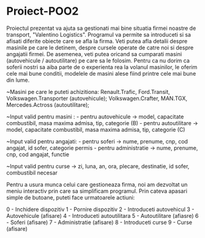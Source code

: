 # Proiect-POO2
Proiectul prezentat va ajuta sa gestionati mai bine situatia firmei noastre de transport, "Valentino Logistics".
Programul va permite sa introduceti si sa afisati diferite obiecte care se afla la firma.
Veti putea afla detalii despre masinile pe care le detinem, despre cursele operate de catre noi si despre angajatii firmei.
De asemenea, veti putea oricand sa cumparati masini (autovehicule / autoutilitare) pe care sa le folosim.
Pentru ca nu dorim ca soferii nostri sa aiba parte de o experienta rea la volanul masinilor, le oferim cele mai bune conditii, modelele
de masini alese fiind printre cele mai bune din lume.

~Masini pe care le puteti achizitiona: Renault.Trafic, Ford.Transit, Volkswagen.Transporter (autovehicule);
				       Volkswagen.Crafter, MAN.TGX, Mercedes.Actross (autoutilitare);

~Input valid pentru masini : - pentru autovehicule -> model, capacitate combustibil, masa maxima admisa, tip, categorie (B)
		            - pentru autoutilitare -> model, capacitate combustibil, masa maxima admisa, tip, categorie (C)

~Input valid pentru angajati: - pentru soferi -> nume, prenume, cnp, cod angajat, id sofer, categorie permis
			     - pentru administratie -> nume, prenume, cnp, cod angajat, functie
 
~Input valid pentru curse -> zi, luna, an, ora, plecare, destinatie, id sofer, combustibil necesar

Pentru a usura munca celui care gestioneaza firma, noi am dezvoltat un meniu interactiv prin care sa simplificam programul. Prin cateva apasari simple
de butoane, puteti face urmatoarele actiuni:

0 - Inchidere dispozitiv
1 - Pornire dispozitiv
2 - Introduceti autovehicul
3 - Autovehicule (afisare)
4 - Introduceti autoutilitara
5 - Autoutilitare (afiasre)
6 - Soferi (afisare)
7 - Administratie (afisare)
8 - Introduceti curse
9 - Curse (afisare)
